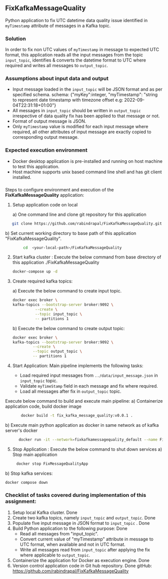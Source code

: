 ## FixKafkaMessageQuality
Python application to fix UTC datetime data quality issue identified in `myTimestamp` attribute of 
messages in a Kafka topic.

### Solution
  In order to fix non UTC values of `myTimestamp` in message to expected UTC format, this application reads all 
  the input messages from the topic `input_topic`, identifies & converts the datetime format to UTC where required
  and writes all messages to `output_topic`.

### Assumptions about input data and output
* Input message loaded in the `input_topic` will be JSON format and as per specified schema.
    schema: {"myKey":integer, "myTimestamp": "string to represent date timestamp with timezone 
              offset e.g: 2022-09-04T22:31:18+01:00"}
* All messages in `input_topic` should be written in `output_topic` irrespective of data quality fix has been 
  applied to that message or not.
* Format of output message is JSON. 
*  Only `myTimestamp` value is modified for each input message where required, all other attributes of input message
   are exactly copied to corresponding output message.
  
### Expected execution environment
* Docker desktop application is pre-installed and running on host machine to test this application.
* Host machine supports unix based command line shell and has git client installed.

###
Steps to configure environment and execution of the **FixKafkaMessageQuality** application:

1. Setup application code on local 
   
   a) One command line and clone git repository for this application
```bash
   git clone https://github.com/rabindrapal/FixKafkaMessageQuality.git
 ```
  b) Set current working directory to base path of this application "FixKafkaMessageQuality".
```bash
        cd  <your-local-path>/FixKafkaMessageQuality
```

2. Start kafka cluster :
  Execute the below command from base directory of this application ./FixKafkaMessageQuality
    ```bash
    docker-compose up -d
   ```
3. Create required kafka topics: 
   
   a) Execute the below command to create input topic.
   ```bash
   docker exec broker \
   kafka-topics --bootstrap-server broker:9092 \
             --create \
             --topic input_topic \
             -- partitions 1
   ```
   b) Execute the below command to create output topic:
    ```bash
   docker exec broker \
   kafka-topics --bootstrap-server broker:9092 \
             --create \
             --topic output_topic \
             -- partitions 1
   ```
   
4. Start Application: Main pipeline implements the following tasks:
   * Load required input messages from `../data/input_message.json` in `input_topic` topic. 
   * Validate `myTimeStamp` field in each message and fix where required.
   * Load all messages after fix in `output_topic` topic. 
    
Execute below command to build and execute main pipeline:
   a) Containerize application code, build docker image
```bash
       docker build -t fix_kafka_message_quality:v0.0.1 .
  ```
   b) Execute main python application as docker in same network as of kafka server's docker
```bash
      docker run -it --network=fixkafkamessagequality_default --name FixMessageQualityApp fix_kafka_message_quality:v0.0.1
```

   
5. Stop Application : Execute the below command to shut down services
    a) Stop main application
```bash
     docker stop FixMessageQualityApp
```

 b) Stop kafka services:
```bash
docker compose down
```



### Checklist of tasks covered during implementation of this assignment:

1. Setup local Kafka cluster. Done
2. Create two kafka topics, namely `input_topic` and `output_topic`. Done
3. Populate five input message in JSON format to `input_topic` . Done
4. Build Python application to the following purpose: Done
   *  Read all messages from "input_topic".
   *  Convert current value of "myTimestamp" attribute in message to UTC format,  when available and not in UTC format.
   *   Write all messages read from `input_topic` after applying the fix where applicable to `output_topic`.
5. Containerize the application for Docker as execution engine. Done
6. Version control application code in Git hub repository. Done
     gitHub: https://github.com/rabindrapal/FixKafkaMessageQuality




